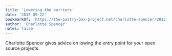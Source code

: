 ```yaml
---
title: 'Lowering the barriers'
date: '2015-09-22'
bookmarkOf: 'https://the-pastry-box-project.net/charlotte-spencer/2015-september-16'
author: 'Charlotte Spencer'
notes: false
---
```


Charlotte Spencer gives advice on lowing the entry point for your open source projects.